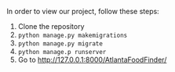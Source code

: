 In order to view our project, follow these steps:
1. Clone the repository
2. ```python manage.py makemigrations```
3. ```python manage.py migrate```
4. ```python manage.p runserver```
5. Go to http://127.0.0.1:8000/AtlantaFoodFinder/
